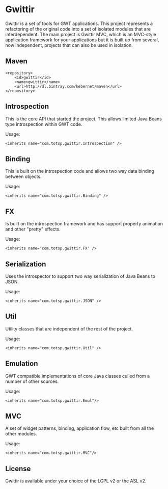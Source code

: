 Gwittir
=======

Gwittir is a set of tools for GWT applications. This project represents a refactoring
of the original code into a set of isolated modules that are interdependent. The main
project is Gwittir MVC, which is an MVC-style application framework for your applications
but it is built up from several, now independent, projects that can also be used in isolation.

Maven
-----

    <repository>
        <id>gwittir</id>
        <name>gwittir</name>
        <url>http://dl.bintray.com/kebernet/maven</url>
    </repository>

Introspection
-------------

This is the core API that started the project. This allows limited Java Beans type introspection
within GWT code.

Usage:

    <inherits name="com.totsp.gwittir.Introspection" />

Binding
-------

This is built on the introspection code and allows two way data binding between objects.

Usage:

    <inherits name="com.totsp.gwittir.Binding" />

FX
--

Is built on the introspection framework and has support property animation and other "pretty" effects.

Usage:

    <inherits name='com.totsp.gwittir.FX' />

Serialization
-------------

Uses the introspector to support two way serialization of Java Beans to JSON.

Usage:

    <inherits name="com.totsp.gwittir.JSON" />

Util
----

Utility classes that are independent of the rest of the project.

Usage:

    <inherits name="com.totsp.gwittir.Util" />


Emulation
---------

GWT compatible implementations of core Java classes culled from a number of other sources.

Usage:

    <inherits name="com.totsp.gwittir.Emul"/>

MVC
---------

A set of widget patterns, binding, application flow, etc built from all the other modules.

Usage:

    <inherits name="com.totsp.gwittir.MVC"/>


License
-------

Gwittir is available under your choice of the LGPL v2 or the ASL v2.